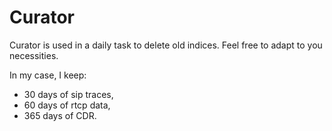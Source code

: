# Curator

Curator is used in a daily task to delete old indices. Feel free to adapt to you necessities.

In my case, I keep:

* 30 days of sip traces,
* 60 days of rtcp data,
* 365 days of CDR.
